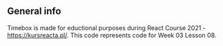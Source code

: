 ## **General info**

Timebox is made for eductional purposes during React Course 2021 - https://kursreacta.pl/.
This code represents code for Week 03 Lesson 08.